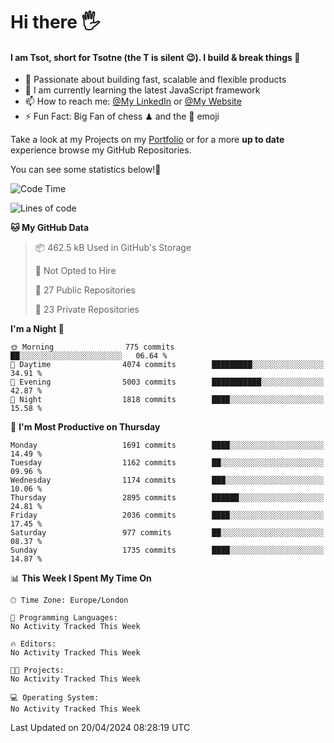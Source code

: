 # Hi there :raised_hand_with_fingers_splayed:
#### I am Tsot, short for Tsotne (the T is silent :wink:). I build & break things :space_invader:
- :telescope: Passionate about building fast, scalable and flexible products
- :seedling: I am currently learning the latest JavaScript framework 
- :mailbox: How to reach me: [@My LinkedIn](https://www.linkedin.com/in/tsotne-gvadzabia/) or [@My Website](https://tsotne.co.uk/contact)
- :zap: Fun Fact: Big Fan of chess ♟ and the 👾 emoji

Take a look at my Projects on my [Portfolio](https://tsotne.co.uk/) or for a more **up to date** experience browse my GitHub Repositories.

You can see some statistics below!:space_invader:
<!--START_SECTION:waka-->
![Code Time](http://img.shields.io/badge/Code%20Time-761%20hrs%202%20mins-blue)

![Lines of code](https://img.shields.io/badge/From%20Hello%20World%20I%27ve%20Written-5.6%20million%20lines%20of%20code-blue)

**🐱 My GitHub Data** 

> 📦 462.5 kB Used in GitHub's Storage 
 > 
> 🚫 Not Opted to Hire
 > 
> 📜 27 Public Repositories 
 > 
> 🔑 23 Private Repositories 
 > 
**I'm a Night 🦉** 

```text
🌞 Morning                775 commits         ██░░░░░░░░░░░░░░░░░░░░░░░   06.64 % 
🌆 Daytime                4074 commits        █████████░░░░░░░░░░░░░░░░   34.91 % 
🌃 Evening                5003 commits        ███████████░░░░░░░░░░░░░░   42.87 % 
🌙 Night                  1818 commits        ████░░░░░░░░░░░░░░░░░░░░░   15.58 % 
```
📅 **I'm Most Productive on Thursday** 

```text
Monday                   1691 commits        ████░░░░░░░░░░░░░░░░░░░░░   14.49 % 
Tuesday                  1162 commits        ██░░░░░░░░░░░░░░░░░░░░░░░   09.96 % 
Wednesday                1174 commits        ███░░░░░░░░░░░░░░░░░░░░░░   10.06 % 
Thursday                 2895 commits        ██████░░░░░░░░░░░░░░░░░░░   24.81 % 
Friday                   2036 commits        ████░░░░░░░░░░░░░░░░░░░░░   17.45 % 
Saturday                 977 commits         ██░░░░░░░░░░░░░░░░░░░░░░░   08.37 % 
Sunday                   1735 commits        ████░░░░░░░░░░░░░░░░░░░░░   14.87 % 
```


📊 **This Week I Spent My Time On** 

```text
🕑︎ Time Zone: Europe/London

💬 Programming Languages: 
No Activity Tracked This Week

🔥 Editors: 
No Activity Tracked This Week

🐱‍💻 Projects: 
No Activity Tracked This Week

💻 Operating System: 
No Activity Tracked This Week
```


 Last Updated on 20/04/2024 08:28:19 UTC
<!--END_SECTION:waka-->
